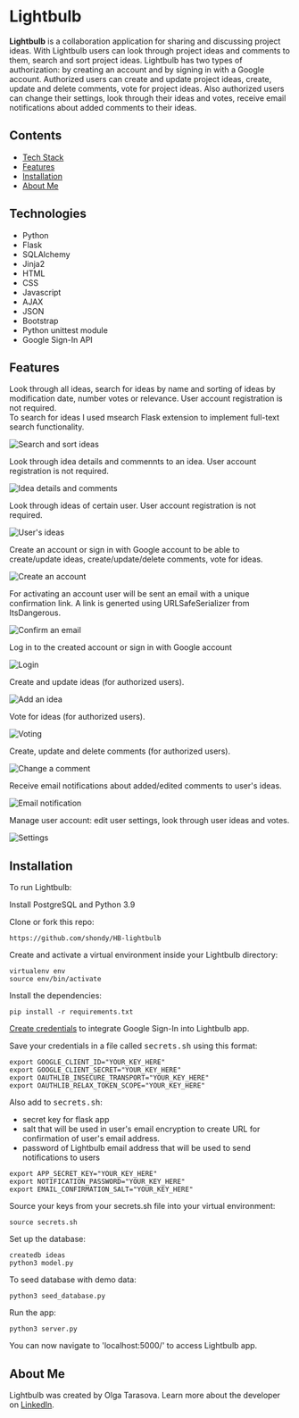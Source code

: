 # Lightbulb

**Lightbulb** is a collaboration application for sharing and discussing project ideas. With Lightbulb users can look through project ideas and comments to them, search and sort project ideas. Lightbulb has two types of  authorization: by creating an account and by signing in with a Google account. 
Authorized users can create and update project ideas, create, update and delete comments, vote for project ideas.
Also authorized users can change their settings, look through their ideas and votes, receive email notifications about added comments to their ideas.


## Contents
* [Tech Stack](#technologies)
* [Features](#features)
* [Installation](#install)
* [About Me](#aboutme)

## <a name="technologies"></a>Technologies
- Python
- Flask
- SQLAlchemy
- Jinja2
- HTML
- CSS
- Javascript
- AJAX
- JSON
- Bootstrap
- Python unittest module
- Google Sign-In API

## <a name="features"></a>Features
Look through all ideas, search for ideas by name and sorting of ideas by modification date, number votes or relevance. 
User account registration is not required. <br />
To search for ideas I used msearch Flask extension to implement full-text search functionality.

![Search and sort ideas](/static/img/_readme-img/search-sort.gif)

Look through idea details and commennts to an idea. User account registration is not required.

![Idea details and comments](/static/img/_readme-img/idea-details.png)

Look through ideas of certain user. User account registration is not required.

![User's ideas](/static/img/_readme-img/users-ideas.png)

Create an account or sign in with Google account to be able to create/update ideas, create/update/delete comments, vote for ideas.

![Create an account](/static/img/_readme-img/create-account.png)

For activating an account user will be sent an email with a unique confirmation link. A link is generted using URLSafeSerializer from ItsDangerous.

![Confirm an email](/static/img/_readme-img/confirm-email.png)

Log in to the created account or sign in with Google account

![Login](/static/img/_readme-img/login.png)

Create and update ideas (for authorized users).

![Add an idea](/static/img/_readme-img/change-idea.gif)

Vote for ideas (for authorized users).

![Voting](/static/img/_readme-img/voting.gif)

Create, update and delete comments (for authorized users).

![Change a comment](/static/img/_readme-img/change-comment.gif)

Receive email notifications about added/edited comments to user's ideas.

![Email notification](/static/img/_readme-img/email-notification.png)

Manage user account: edit user settings, look through user ideas and votes.

![Settings](/static/img/_readme-img/settings.gif)


## <a name="install"></a>Installation

To run Lightbulb:

Install PostgreSQL and Python 3.9

Clone or fork this repo:

```
https://github.com/shondy/HB-lightbulb
```

Create and activate a virtual environment inside your Lightbulb directory:

```
virtualenv env
source env/bin/activate
```

Install the dependencies:

```
pip install -r requirements.txt
```

[Create credentials](https://developers.google.com/identity/gsi/web/guides/get-google-api-clientid) to integrate Google Sign-In into Lightbulb app.

Save your credentials in a file called <kbd>secrets.sh</kbd> using this format:

```
export GOOGLE_CLIENT_ID="YOUR_KEY_HERE"
export GOOGLE_CLIENT_SECRET="YOUR_KEY_HERE"
export OAUTHLIB_INSECURE_TRANSPORT="YOUR_KEY_HERE"
export OAUTHLIB_RELAX_TOKEN_SCOPE="YOUR_KEY_HERE"

```
Also add to <kbd>secrets.sh</kbd>:
- secret key for flask app 
- salt that will be used in user's email encryption to create URL for confirmation of user's email address.
- password of Lightbulb email address that will be used to send notifications to users

```
export APP_SECRET_KEY="YOUR_KEY_HERE"
export NOTIFICATION_PASSWORD="YOUR_KEY_HERE"
export EMAIL_CONFIRMATION_SALT="YOUR_KEY_HERE"
```

Source your keys from your secrets.sh file into your virtual environment:

```
source secrets.sh
```

Set up the database:

```
createdb ideas
python3 model.py
```

To seed database with demo data:

```
python3 seed_database.py
```

Run the app:

```
python3 server.py
```

You can now navigate to 'localhost:5000/' to access Lightbulb app.

## <a name="aboutme"></a>About Me
Lightbulb was created by Olga Tarasova. Learn more about the developer on [LinkedIn](https://www.linkedin.com/in/olga-tarasova-shondy).
```